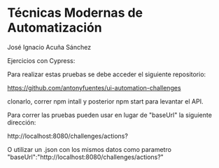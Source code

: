 
# Técnicas Modernas de Automatización 

José Ignacio Acuña Sánchez

Ejercicios con Cypress:

Para realizar estas pruebas se debe acceder el siguiente repositorio:

https://github.com/antonyfuentes/ui-automation-challenges

clonarlo, correr npm intall y posterior npm start para levantar el API.

Para correr las pruebas pueden usar en lugar de "baseUrl" la siguiente dirección:

http://localhost:8080/challenges/actions?

O utilizar un .json con los mismos datos como parametro 
"baseUrl":"http://localhost:8080/challenges/actions?"


